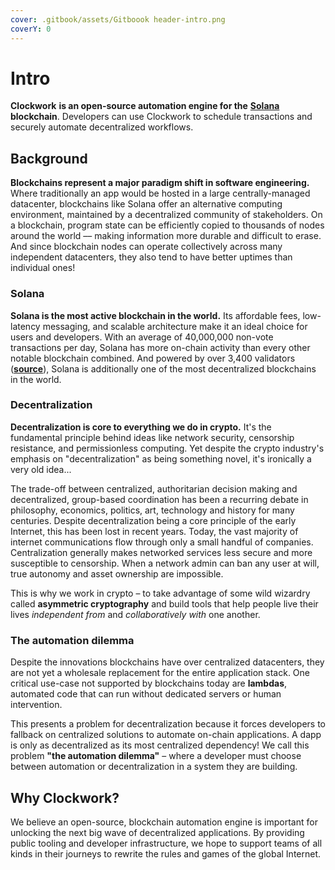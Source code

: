 ```yaml
---
cover: .gitbook/assets/Gitboook header-intro.png
coverY: 0
---
```


# Intro

**Clockwork** **is an open-source automation engine for the** [**Solana**](https://solana.com/) **blockchain**. Developers can use Clockwork to schedule transactions and securely automate decentralized workflows.

## **Background**

**Blockchains represent a major paradigm shift in software engineering.** Where traditionally an app would be hosted in a large centrally-managed datacenter, blockchains like Solana offer an alternative computing environment, maintained by a decentralized community of stakeholders. On a blockchain, program state can be efficiently copied to thousands of nodes around the world –– making information more durable and difficult to erase. And since blockchain nodes can operate collectively across many independent datacenters, they also tend to have better uptimes than individual ones!

### Solana

**Solana is the most active blockchain in the world.** Its affordable fees, low-latency messaging, and scalable architecture make it an ideal choice for users and developers. With an average of 40,000,000 non-vote transactions per day, Solana has more on-chain activity than every other notable blockchain combined. And powered by over 3,400 validators ([**source**](https://solana.com/news/validator-health-report-august-2022)), Solana is additionally one of the most decentralized blockchains in the world.

### Decentralization

**Decentralization is core to everything we do in crypto.** It's the fundamental principle behind ideas like network security, censorship resistance, and permissionless computing. Yet despite the crypto industry's emphasis on "decentralization" as being something novel, it's ironically a very old idea...

The trade-off between centralized, authoritarian decision making and decentralized, group-based coordination has been a recurring debate in philosophy, economics, politics, art, technology and history for many centuries. Despite decentralization being a core principle of the early Internet, this has been lost in recent years. Today, the vast majority of internet communications flow through only a small handful of companies. Centralization generally makes networked services less secure and more susceptible to censorship. When a network admin can ban any user at will, true autonomy and asset ownership are impossible.&#x20;

This is why we work in crypto – to take advantage of some wild wizardry called **asymmetric cryptography** and build tools that help people live their lives _independent from_ and _collaboratively with_ one another.

### The automation dilemma

Despite the innovations blockchains have over centralized datacenters, they are not yet a wholesale replacement for the entire application stack. One critical use-case not supported by blockchains today are **lambdas**, automated code that can run without dedicated servers or human intervention.&#x20;

This presents a problem for decentralization because it forces developers to fallback on centralized solutions to automate on-chain applications. A dapp is only as decentralized as its most centralized dependency! We call this problem **"the automation dilemma"** – where a developer must choose between automation or decentralization in a system they are building.

## Why Clockwork?&#x20;

We believe an open-source, blockchain automation engine is important for unlocking the next big wave of decentralized applications. By providing public tooling and developer infrastructure, we hope to support teams of all kinds in their journeys to rewrite the rules and games of the global Internet.&#x20;
